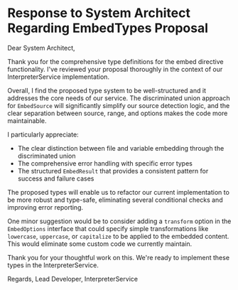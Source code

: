 # Response to System Architect Regarding EmbedTypes Proposal

Dear System Architect,

Thank you for the comprehensive type definitions for the embed directive functionality. I've reviewed your proposal thoroughly in the context of our InterpreterService implementation.

Overall, I find the proposed type system to be well-structured and it addresses the core needs of our service. The discriminated union approach for `EmbedSource` will significantly simplify our source detection logic, and the clear separation between source, range, and options makes the code more maintainable.

I particularly appreciate:
- The clear distinction between file and variable embedding through the discriminated union
- The comprehensive error handling with specific error types
- The structured `EmbedResult` that provides a consistent pattern for success and failure cases

The proposed types will enable us to refactor our current implementation to be more robust and type-safe, eliminating several conditional checks and improving error reporting.

One minor suggestion would be to consider adding a `transform` option in the `EmbedOptions` interface that could specify simple transformations like `lowercase`, `uppercase`, or `capitalize` to be applied to the embedded content. This would eliminate some custom code we currently maintain.

Thank you for your thoughtful work on this. We're ready to implement these types in the InterpreterService.

Regards,
Lead Developer, InterpreterService